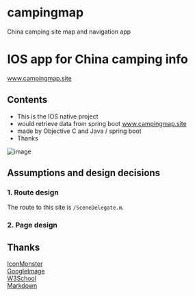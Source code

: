 # campingmap
China camping site map and navigation app



# IOS app for China camping info 
www.campingmap.site

## Contents  

- This is the IOS native project
- would retrieve data from spring boot   www.campingmap.site
- made by Objective C and Java / spring boot
- Thanks

![image](https://github.com/jiangc7/campingmap/assets/118397495/4f9da021-6a4c-442f-881a-0fb620d0d561)



## Assumptions and design decisions

### 1. Route design

The route to this site is `/SceneDelegate.m`.  


### 2. Page design


## Thanks

[IconMonster](https://getbootstrap.com/)  
[GoogleImage](https://www.google.com/imghp)  
[W3School](https://www.w3schools.com/)  
[Markdown](https://markdown.com.cn/)  

